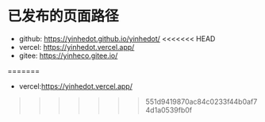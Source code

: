 # 已发布的页面路径

- github: <https://yinhedot.github.io/yinhedot/>
<<<<<<< HEAD
- vercel: <https://yinhedot.vercel.app/>
- gitee: <https://yinheco.gitee.io/>


=======
- vercel:<https://yinhedot.vercel.app/>
>>>>>>> 551d9419870ac84c0233f44b0af74d1a0539fb0f
